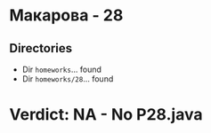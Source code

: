 # Макарова - 28
## Directories
- Dir `homeworks`... found
- Dir `homeworks/28`... found
# Verdict: **NA** - No P28.java

